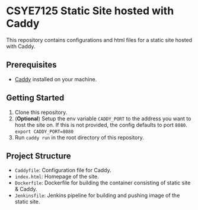 # CSYE7125 Static Site hosted with Caddy

This repository contains configurations and html files for a static site hosted with Caddy.

## Prerequisites

- [Caddy](https://caddyserver.com/docs/install) installed on your machine.

## Getting Started

1. Clone this repository.
2. (**Optional**) Setup the env variable `CADDY_PORT` to the address you want to host the site on. If this is not provided, the config defaults to port ```8080```.
    ```export CADDY_PORT=8080```
3. Run `caddy run` in the root directory of this repository.

## Project Structure

- `Caddyfile`: Configuration file for Caddy.
- `index.html`: Homepage of the site.
- `Dockerfile`: Dockerfile for building the container consisting of static site & Caddy.
- `Jenkinsfile`: Jenkins pipeline for building and pushing image of the static site.
